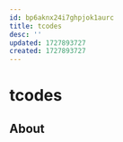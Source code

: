 ```yaml
---
id: bp6aknx24i7ghpjok1aurc
title: tcodes
desc: ''
updated: 1727893727
created: 1727893727
---
```

# tcodes

## About

